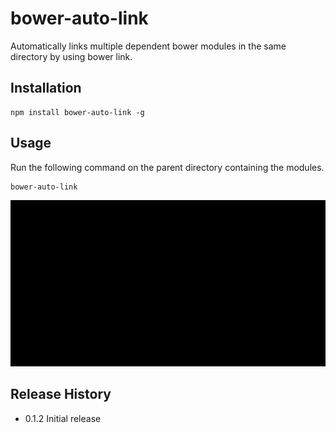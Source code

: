 # bower-auto-link

Automatically links multiple dependent bower modules in the same directory by using bower link.

## Installation

   ```shell
   npm install bower-auto-link -g
   ```
## Usage

   Run the following command on the parent directory containing the modules.

   ```shell
   bower-auto-link
   ```
   
![screencast](screencast.gif)

## Release History

* 0.1.2 Initial release
